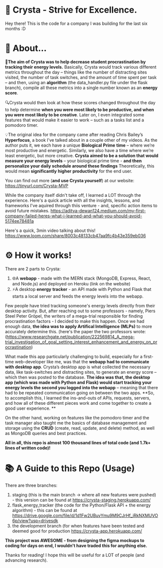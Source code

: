 # 🤖 Crysta - Strive for Excellence.
Hey there! This is the code for a company I was building  for the last six months :D 

# 🤔 About...

🎯**The aim of Crysta was to help decrease student procrastination by tracking their energy levels.** Basically, Crysta would track various different metrics throughout the day – things like the number of distracting sites visited, the number of task switches, and the amount of time spent per task – and then, using an **algorithm** (the data_handler.py file under the flask branch), compile all these metrics into a single number known as an **energy score**. 

🔍Crysta would then look at how these scores changed throughout the day to help determine **when you were most likely to be productive, and when you were most likely to be creative**. Later on, I even integrated some features that would make it easier to work – such as a tasks list and a pomodoro timer. 

💡The original idea for the company came after reading Chris Bailey’s **Hyperfocus**, a book I’ve talked about in a couple other of my videos. As the author puts it, we each have a unique **Biological** **Prime** **time** – where we’re most productive and energetic. Similarly, we also have a time where we’re least energetic, but more creative. **Crysta aimed to be a solution that would measure your energy levels** – your biological prime time - **and then personalize your daily schedule around these findings** Theoretically, this would mean **significantly** **higher** **productivity** for the end user. 

You can find out more (**and use Crysta yourself**) at our website: https://tinyurl.com/Crysta-MVP

While the company itself didn't take off, I learned a LOT through the experience. Here's a quick article with all the insights, lessons, and frameworks I've aquired through thiis venture - and, specific action items to avoid future mistakes. https://aditya-dewan124.medium.com/my-first-company-failed-heres-what-i-learned-and-what-you-should-avoid-5174ee78481a

Here's a quick, 3min video talking about this!
https://www.loom.com/share/8003c48133cb47aa9fc4b43e359eb036

# ⚙️ How it works!

There are 2 parts to Crysta: 

1. 🌐A **webapp** - made with the MERN stack (MongoDB, Express, React, and Node.js) and deployed on Heroku (link on the website)
2. ⚡A desktop **energy** **tracker** - an API made with Python and Flask that starts a local server and feeds the energy levels into the webapp.

Few people have tried tracking someone's energy levels directly from their desktop activity. But, after reaching out to some professors - namely, Piers Steel Peter Gröpel, the writers of a mega-trial responsible for finding procrastination factors - I decided to make this happen. Once we had enough data, **the idea was to apply Artifical Intelligence (MLPs)** to more accurately determine this. (here's the paper the two professors wrote:(https://www.researchgate.net/publication/222569814_A_mega-trial_investigation_of_goal_setting_interest_enhancement_and_energy_on_procrastination)

What made this app particularly challenging to build, especially for a first-time web-developer like me, was that the **webapp had to communicate with desktop app**. Crysta’s desktop app is what collected the necessary data, like task-switches and distracting sites, to generate an energy score – which then was posted to the database. **The idea was that, the desktop app (which was made with Python and Flask) would start tracking your energy levels the second you logged into the webapp** – meaning that there had to be repeated communication going on between the two apps. **So, to accomplish this, I learned the ins-and-outs of APIs, requests, servers, and how all of these different pieces work and come together to create a good user experience. **

On the other hand, working on features like the pomodoro timer and the task manager also taught me the basics of database management and storage using the **CRUD** (create, read, update, and delete) method, as well as MongoDB queries and best practices.

**All in all, this repo is almost 100 thousand lines of total code (and 1.7k+ lines of written code)!**

# 📚 A Guide to this Repo (Usage)

There are three branches:
1. staging (this is the main branch -> where all new features were pushed) - this version can be found at https://crysta-staging.herokuapp.com/
2. flask_energy_tracker (the code for the Python/Flask API + the energy algorithm) - this can be found at https://drive.google.com/file/d/1d1Fw2UBuvYmu9M9CJrHf_iRkNXMUVO6p/view?usp=drivesdk
3. the development branch (for when features have been tested and deemed good for production https://crysta-app.herokuapp.com/

**This project was AWESOME - from designing the figma mockups to coding for days on end, I wouldn't have traded this for anything else.**

Thanks for reading! I hope this will be useful for a LOT of people (and advancing research).
